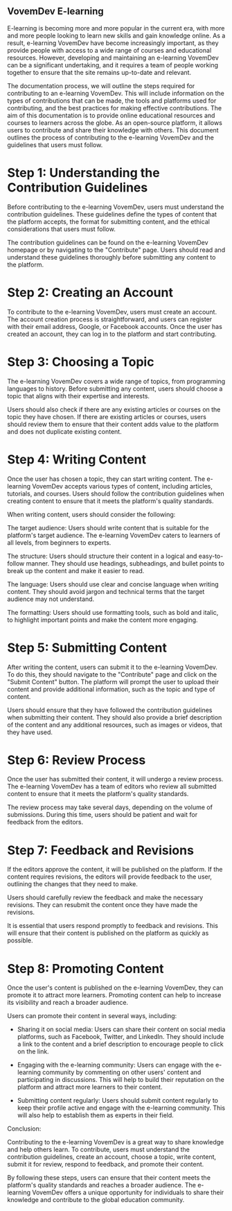 ## VovemDev E-learning

E-learning is becoming more and more popular in the current era, with more and more people looking to learn new skills and gain knowledge online. As a result, e-learning VovemDev have become increasingly important, as they provide people with access to a wide range of courses and educational resources. However, developing and maintaining an e-learning VovemDev can be a significant undertaking, and it requires a team of people working together to ensure that the site remains up-to-date and relevant.

The documentation process, we will outline the steps required for contributing to an e-learning VovemDev. This will include information on the types of contributions that can be made, the tools and platforms used for contributing, and the best practices for making effective contributions. The aim of this documentation is to provide online educational resources and courses to learners across the globe. As an open-source platform, it allows users to contribute and share their knowledge with others. This document outlines the process of contributing to the e-learning VovemDev and the guidelines that users must follow.


# Step 1: Understanding the Contribution Guidelines

Before contributing to the e-learning VovemDev, users must understand the contribution guidelines. These guidelines define the types of content that the platform accepts, the format for submitting content, and the ethical considerations that users must follow.

The contribution guidelines can be found on the e-learning VovemDev homepage or by navigating to the "Contribute" page. Users should read and understand these guidelines thoroughly before submitting any content to the platform.

# Step 2: Creating an Account

To contribute to the e-learning VovemDev, users must create an account. The account creation process is straightforward, and users can register with their email address, Google, or Facebook accounts. Once the user has created an account, they can log in to the platform and start contributing.

# Step 3: Choosing a Topic

The e-learning VovemDev covers a wide range of topics, from programming languages to history. Before submitting any content, users should choose a topic that aligns with their expertise and interests.

Users should also check if there are any existing articles or courses on the topic they have chosen. If there are existing articles or courses, users should review them to ensure that their content adds value to the platform and does not duplicate existing content.

# Step 4: Writing Content

Once the user has chosen a topic, they can start writing content. The e-learning VovemDev accepts various types of content, including articles, tutorials, and courses. Users should follow the contribution guidelines when creating content to ensure that it meets the platform's quality standards.

When writing content, users should consider the following:

The target audience: Users should write content that is suitable for the platform's target audience. The e-learning VovemDev caters to learners of all levels, from beginners to experts.

The structure: Users should structure their content in a logical and easy-to-follow manner. They should use headings, subheadings, and bullet points to break up the content and make it easier to read.

The language: Users should use clear and concise language when writing content. They should avoid jargon and technical terms that the target audience may not understand.

The formatting: Users should use formatting tools, such as bold and italic, to highlight important points and make the content more engaging.

# Step 5: Submitting Content

After writing the content, users can submit it to the e-learning VovemDev. To do this, they should navigate to the "Contribute" page and click on the "Submit Content" button. The platform will prompt the user to upload their content and provide additional information, such as the topic and type of content.

Users should ensure that they have followed the contribution guidelines when submitting their content. They should also provide a brief description of the content and any additional resources, such as images or videos, that they have used.

# Step 6: Review Process

Once the user has submitted their content, it will undergo a review process. The e-learning VovemDev has a team of editors who review all submitted content to ensure that it meets the platform's quality standards.

The review process may take several days, depending on the volume of submissions. During this time, users should be patient and wait for feedback from the editors.

# Step 7: Feedback and Revisions

If the editors approve the content, it will be published on the platform. If the content requires revisions, the editors will provide feedback to the user, outlining the changes that they need to make.

Users should carefully review the feedback and make the necessary revisions. They can resubmit the content once they have made the revisions.

It is essential that users respond promptly to feedback and revisions. This will ensure that their content is published on the platform as quickly as possible.

# Step 8: Promoting Content

Once the user's content is published on the e-learning VovemDev, they can promote it to attract more learners. Promoting content can help to increase its visibility and reach a broader audience.

Users can promote their content in several ways, including:

- Sharing it on social media: Users can share their content on social media platforms, such as Facebook, Twitter, and LinkedIn. They should include a link to the content and a brief description to encourage people to click on the link.

- Engaging with the e-learning community: Users can engage with the e-learning community by commenting on other users' content and participating in discussions. This will help to build their reputation on the platform and attract more learners to their content.

- Submitting content regularly: Users should submit content regularly to keep their profile active and engage with the e-learning community. This will also help to establish them as experts in their field.

Conclusion:

Contributing to the e-learning VovemDev is a great way to share knowledge and help others learn. To contribute, users must understand the contribution guidelines, create an account, choose a topic, write content, submit it for review, respond to feedback, and promote their content.

By following these steps, users can ensure that their content meets the platform's quality standards and reaches a broader audience. The e-learning VovemDev offers a unique opportunity for individuals to share their knowledge and contribute to the global education community.
